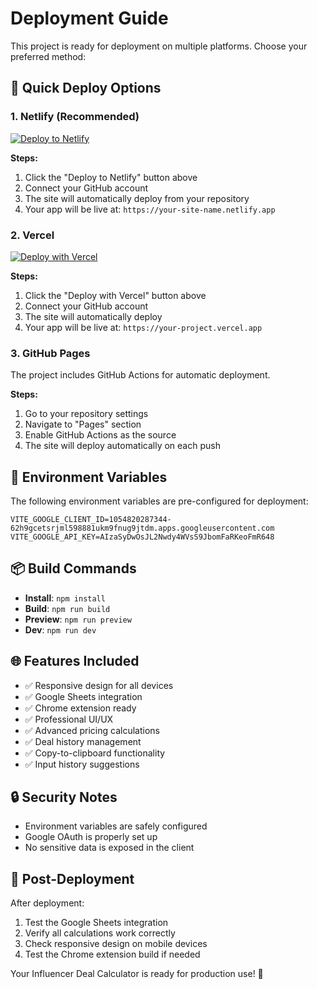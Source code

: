 # Deployment Guide

This project is ready for deployment on multiple platforms. Choose your preferred method:

## 🚀 Quick Deploy Options

### 1. Netlify (Recommended)
[![Deploy to Netlify](https://www.netlify.com/img/deploy/button.svg)](https://app.netlify.com/start/deploy?repository=https://github.com/djasha/dealcalculator)

**Steps:**
1. Click the "Deploy to Netlify" button above
2. Connect your GitHub account
3. The site will automatically deploy from your repository
4. Your app will be live at: `https://your-site-name.netlify.app`

### 2. Vercel
[![Deploy with Vercel](https://vercel.com/button)](https://vercel.com/new/clone?repository-url=https://github.com/djasha/dealcalculator)

**Steps:**
1. Click the "Deploy with Vercel" button above
2. Connect your GitHub account
3. The site will automatically deploy
4. Your app will be live at: `https://your-project.vercel.app`

### 3. GitHub Pages
The project includes GitHub Actions for automatic deployment.

**Steps:**
1. Go to your repository settings
2. Navigate to "Pages" section
3. Enable GitHub Actions as the source
4. The site will deploy automatically on each push

## 🔧 Environment Variables

The following environment variables are pre-configured for deployment:

```
VITE_GOOGLE_CLIENT_ID=1054820287344-62h9gcetsrjml598881ukm9fnug9jtdm.apps.googleusercontent.com
VITE_GOOGLE_API_KEY=AIzaSyDwOsJL2Nwdy4WVsS9JbomFaRKeoFmR648
```

## 📦 Build Commands

- **Install**: `npm install`
- **Build**: `npm run build`
- **Preview**: `npm run preview`
- **Dev**: `npm run dev`

## 🌐 Features Included

- ✅ Responsive design for all devices
- ✅ Google Sheets integration
- ✅ Chrome extension ready
- ✅ Professional UI/UX
- ✅ Advanced pricing calculations
- ✅ Deal history management
- ✅ Copy-to-clipboard functionality
- ✅ Input history suggestions

## 🔒 Security Notes

- Environment variables are safely configured
- Google OAuth is properly set up
- No sensitive data is exposed in the client

## 📱 Post-Deployment

After deployment:
1. Test the Google Sheets integration
2. Verify all calculations work correctly
3. Check responsive design on mobile devices
4. Test the Chrome extension build if needed

Your Influencer Deal Calculator is ready for production use! 🎉
